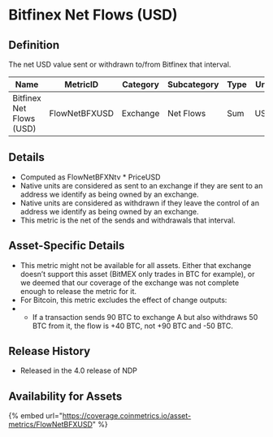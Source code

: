 # Bitfinex Net Flows (USD)

## Definition

The net USD value sent or withdrawn to/from Bitfinex that interval.

| Name                     | MetricID      | Category | Subcategory | Type | Unit | Interval |
| ------------------------ | ------------- | -------- | ----------- | ---- | ---- | -------- |
| Bitfinex Net Flows (USD) | FlowNetBFXUSD | Exchange | Net Flows   | Sum  | USD  | 1 day    |

## Details

* Computed as FlowNetBFXNtv \* PriceUSD
* Native units are considered as sent to an exchange if they are sent to an address we identify as being owned by an exchange.
* Native units are considered as withdrawn if they leave the control of an address we identify as being owned by an exchange.
* This metric is the net of the sends and withdrawals that interval.

## Asset-Specific Details

* This metric might not be available for all assets. Either that exchange doesn’t support this asset (BitMEX only trades in BTC for example), or we deemed that our coverage of the exchange was not complete enough to release the metric for it.
* For Bitcoin, this metric excludes the effect of change outputs:
*
  * If a transaction sends 90 BTC to exchange A but also withdraws 50 BTC from it, the flow is +40 BTC, not +90 BTC and -50 BTC.

## Release History

* Released in the 4.0 release of NDP

## Availability for Assets

{% embed url="https://coverage.coinmetrics.io/asset-metrics/FlowNetBFXUSD" %}

